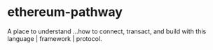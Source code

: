 # ethereum-pathway
A place to understand ...how to connect, transact, and build with this language | framework | protocol.
